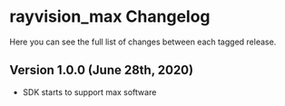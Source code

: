rayvision_max Changelog
=========================
Here you can see the full list of changes between each tagged release.

Version 1.0.0 (June 28th, 2020)
------------------------------------
  - SDK starts to support max software
